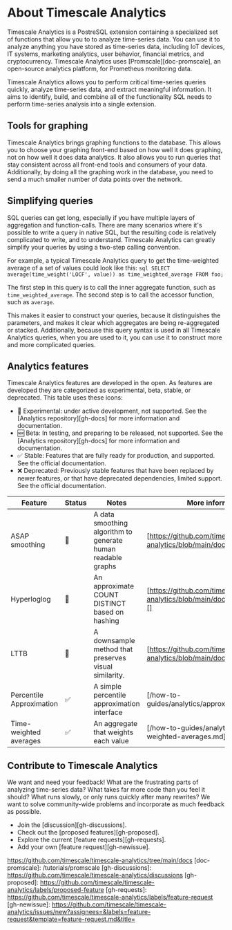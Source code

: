 # About Timescale Analytics
Timescale Analytics is a PostreSQL extension containing a specialized set of
functions that allow you to to analyze time-series data. You can use it to
analyze anything you have stored as time-series data, including IoT devices, IT
systems, marketing analytics, user behavior, financial metrics, and
cryptocurrency. Timescale Analytics uses [Promscale][doc-promscale], an
open-source analytics platform, for Prometheus monitoring data.

Timescale Analytics allows you to perform critical time-series queries quickly,
analyze time-series data, and extract meaningful information. It aims to
identify, build, and combine all of the functionality SQL needs to perform
time-series analysis into a single extension.

## Tools for graphing
Timescale Analytics brings graphing functions to the database. This allows you
to choose your graphing front-end based on how well it does graphing, not on how
well it does data analytics. It also allows you to run queries that stay
consistent across all front-end tools and consumers of your data. Additionally,
by doing all the graphing work in the database, you need to send a much smaller
number of data points over the network.

## Simplifying queries
SQL queries can get long, especially if you have multiple layers of aggregation
and function-calls. There are many scenarios where it's possible to write a
query in native SQL, but the resulting code is relatively complicated to write,
and to understand. Timescale Analytics can greatly simplify your queries by
using a two-step calling convention.

For example, a typical Timescale Analytics query to get the time-weighted
average of a set of values could look like this: ```sql SELECT
average(time_weight('LOCF', value)) as time_weighted_average FROM foo; ```

The first step in this query is to call the inner aggregate function, such as
`time_weighted_average`. The second step is to call the accessor function, such
as `average`.

This makes it easier to construct your queries, because it distinguishes the
parameters, and makes it clear which aggregates are being re-aggregated or
stacked. Additionally, because this query syntax is used in all Timescale
Analytics queries, when you are used to it, you can use it to construct more and
more complicated queries.

## Analytics features
Timescale Analytics features are developed in the open. As features are developed they are categorized as experimental, beta, stable, or deprecated. This table uses these icons:

* 🧪 Experimental: under active development, not supported. See the [Analytics repository][gh-docs] for more information and documentation.
* 🆕 Beta: In testing, and preparing to be released, not supported. See the [Analytics repository][gh-docs] for more information and documentation.
* ✅ Stable: Features that are fully ready for production, and supported. See the official documentation.
* ❌ Deprecated: Previously stable features that have been replaced by newer features, or that have deprecated dependencies, limited support. See the official documentation.

|Feature|Status|Notes|More information|
|-------|------|-----|----------------|
|ASAP smoothing|🧪|A data smoothing algorithm to generate human readable graphs|[https://github.com/timescale/timescale-analytics/blob/main/docs/asap.md][]|
|Hyperloglog|🧪|An approximate COUNT DISTINCT based on hashing|[https://github.com/timescale/timescale-analytics/blob/main/docs/hyperloglog.md][]|
|LTTB|🧪|A downsample method that preserves visual similarity.|[https://github.com/timescale/timescale-analytics/blob/main/docs/lttb.md][]|
|Percentile Approximation|✅|A simple percentile approximation interface|[/how-to-guides/analytics/approximate_percentile]|
|Time-weighted averages|✅|An aggregate that weights each value|[/how-to-guides/analytics/time-weighted-averages.md][]|

## Contribute to Timescale Analytics
We want and need your feedback! What are the frustrating parts of analyzing
time-series data? What takes far more code than you feel it should? What runs
slowly, or only runs quickly after many rewrites? We want to solve
community-wide problems and incorporate as much feedback as possible.

*   Join the [discussion][gh-discussions].
*   Check out the [proposed features][gh-proposed].
*   Explore the current [feature requests][gh-requests].
*   Add your own [feature request][gh-newissue].

https://github.com/timescale/timescale-analytics/tree/main/docs
[doc-promscale]: /tutorials/promscale
[gh-discussions]: https://github.com/timescale/timescale-analytics/discussions
[gh-proposed]: https://github.com/timescale/timescale-analytics/labels/proposed-feature
[gh-requests]: https://github.com/timescale/timescale-analytics/labels/feature-request
[gh-newissue]: https://github.com/timescale/timescale-analytics/issues/new?assignees=&labels=feature-request&template=feature-request.md&title=
